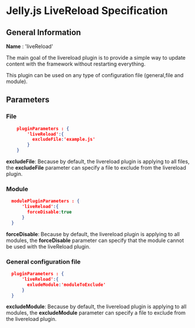 # Jelly.js LiveReload Specification

## General Information

**Name** : 'liveReload'

The main goal of the livereload plugin is to provide a simple way to update content with the framework without restarting everything.

This plugin can be used on any type of configuration file (general,file and module).

## Parameters

### File

```json
    pluginParameters : {
        'liveReload':{
          excludeFile:'example.js'
        }
    }
```

**excludeFile**: Because by default, the livereload plugin is applying to all files, the **excludeFile** parameter can specify a file to exclude from the livereload plugin.

### Module

```json
  modulePluginParameters : {
      'liveReload':{
        forceDisable:true
      }
  }
```
**forceDisable**: Because by default, the livereload plugin is applying to all modules, the **forceDisable** parameter can specify that the module cannot be used with the liveReload plugin.

### General configuration file

```json
  pluginParameters : {
      'liveReload':{
        exludeModule:'moduleToExclude'
      }
  }
```
**excludeModule**: Because by default, the livereload plugin is applying to all modules, the **excludeModule** parameter can specify a file to exclude from the livereload plugin.
